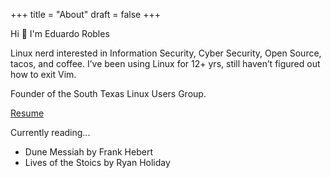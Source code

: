 +++
title = "About"
draft = false
+++

Hi 👋 I'm Eduardo Robles

Linux nerd interested in Information Security, Cyber Security, Open Source, tacos, and coffee. I’ve been using Linux for 12+ yrs, still haven’t figured out how to exit Vim.

Founder of the South Texas Linux Users Group.

[Resume](../content/pages/resume.md)

Currently reading...

-   Dune Messiah by Frank Hebert
-   Lives of the Stoics by Ryan Holiday
